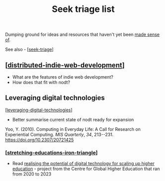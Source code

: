 ﻿---
backlinks:
- title: Seek triage list
  url: /seek/seek-triage.html
tags:
- seek
title: Seek triage list
type: note
---
Dumping ground for ideas and resources that haven't yet been [made sense of](../sense/sense.md).

See also - [[seek-triage]]

## [[distributed-indie-web-development]]

- What are the features of indie web development?
- How does that fit with nodt?

##  Leveraging digital technologies

[[leveraging-digital-technologies]]

- Better summarise current state of nodt ready for expansion

Yoo, Y. (2010). Computing in Everyday Life: A Call for Research on Experiential Computing. *MIS Quarterly*, *34*, 213--231. <https://doi.org/10.2307/20721425>

### [[stretching-educations-iron-triangle]]

- Read [realising the potential of digital technology for scaling up higher education](https://www.researchcghe.org/research/2020-2023/project/realising-the-potential-of-digital-technology-for-scaling-up-higher-education/) - project from the Centre for Global Higher Education that ran from 2020 to 2023



[//begin]: # "Autogenerated link references for markdown compatibility"
[seek-triage]: seek-triage "Seek triage list"
[distributed-indie-web-development]: distributed-indie-web-development "Distributed indie web development"
[leveraging-digital-technologies]: leveraging-digital-technologies "Leveraging digital technologies"
[stretching-educations-iron-triangle]: stretching-educations-iron-triangle "Stretching education's iron triangle"
[//end]: # "Autogenerated link references"